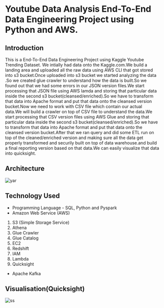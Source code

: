 # Youtube Data Analysis End-To-End Data Engineering Project using Python and AWS.

## Introduction 
This is a End-To-End Data Engineering Project using Kaggle Youtube Trending Dataset.
We intially had data onto the Kaggle.com.We build a landing area and uploaded all the raw data using AWS CLI that got stored into s3 bucket.Once uploaded into s3 bucket we started analyzing the data .So we created glue crawler to understand how the data is built.So we found out that we had some errors in our JSON version files.We start processing that JSON file using AWS lamda and storing that particular data inside the second s3 bucket(cleansed/enriched).So we have to transform that data into Apache format and put that data onto the cleansed version bucket.Now we need to work with CSV file which contain our actual data.We will build a crawler on top of CSV file to understand the data.We start processing that CSV version files using AWS Glue and storing that particular data inside the second s3 bucket(cleansed/enriched).So we have to transform that data into Apache format and put that data onto the cleansed version bucket.After that we ran query and did some ETL run on top of the cleaned/enriched version and making sure all the data get properly transformed and securily built on top of data warehouse.and build a final reporting version based on that data.We can easily visualize that data into quicksight.

## Architecture 
![yar](https://user-images.githubusercontent.com/106689439/212522730-cc2a3c6c-8dba-46b3-8c5d-40e4840c1e23.jpg)

## Technology Used
- Programming Language - SQL, Python and Pyspark
- Amazon Web Service (AWS)
1. S3 (Simple Storage Service)
2. Athena
3. Glue Crawler
4. Glue Catalog
5. EC2
6. Redshift
7. IAM
8. Lambda
9. Quicksight
- Apache Kafka

## Visualisation(Quicksight)
![ss](https://user-images.githubusercontent.com/106689439/212527366-8b561833-0efa-45ba-9f69-ef1e2488b3b2.jpg)



 
